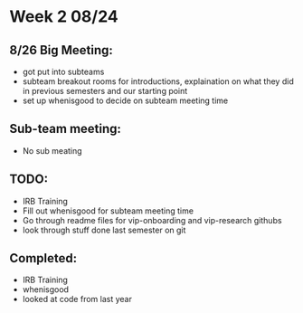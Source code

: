# Week 2 08/24

## 8/26 Big Meeting:
  - got put into subteams
  - subteam breakout rooms for introductions, explaination on what they did in previous semesters and our starting point
  - set up whenisgood to decide on subteam meeting time

## Sub-team meeting:
  - No sub meating

## TODO:
  - IRB Training
  - Fill out whenisgood for subteam meeting time
  - Go through readme files for vip-onboarding and vip-research githubs
  - look through stuff done last semester on git
  
## Completed:
  - IRB Training
  - whenisgood
  - looked at code from last year
